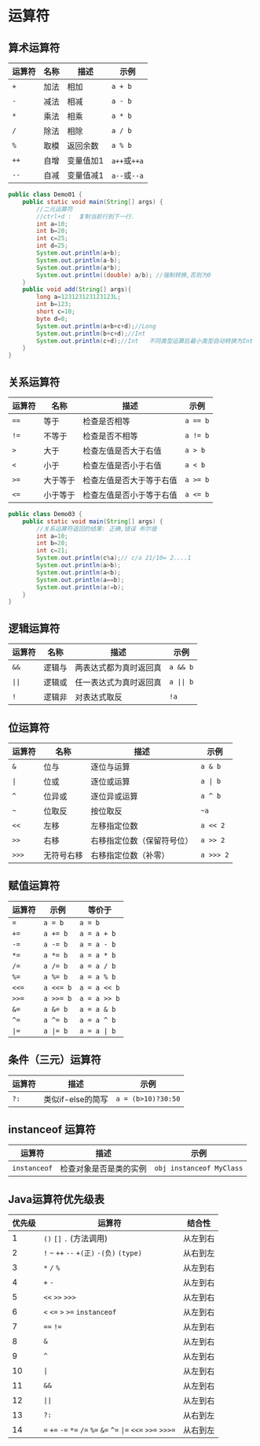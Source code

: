 # 运算符

## 算术运算符

| 运算符 | 名称 | 描述      | 示例         |
| ------ | ---- | --------- | ------------ |
| `+`    | 加法 | 相加      | `a + b`      |
| `-`    | 减法 | 相减      | `a - b`      |
| `*`    | 乘法 | 相乘      | `a * b`      |
| `/`    | 除法 | 相除      | `a / b`      |
| `%`    | 取模 | 返回余数  | `a % b`      |
| `++`   | 自增 | 变量值加1 | `a++`或`++a` |
| `--`   | 自减 | 变量值减1 | `a--`或`--a` |

```java
public class Demo01 {
    public static void main(String[] args) {
        //二元运算符
        //ctrl+d :  复制当前行到下一行.
        int a=10;
        int b=20;
        int c=25;
        int d=25;
        System.out.println(a+b);
        System.out.println(a-b);
        System.out.println(a*b);
        System.out.println((double) a/b); //强制转换,否则为0
    }
    public void add(String[] args){
        long a=123123123123123L;
        int b=123;
        short c=10;
        byte d=8;
        System.out.println(a+b+c+d);//Long
        System.out.println(b+c+d);//Int
        System.out.println(c+d);//Int   不同类型运算后最小类型自动转换为Int
    }
}
```



## 关系运算符

| 运算符 | 名称     | 描述                     | 示例     |
| ------ | -------- | ------------------------ | -------- |
| `==`   | 等于     | 检查是否相等             | `a == b` |
| `!=`   | 不等于   | 检查是否不相等           | `a != b` |
| `>`    | 大于     | 检查左值是否大于右值     | `a > b`  |
| `<`    | 小于     | 检查左值是否小于右值     | `a < b`  |
| `>=`   | 大于等于 | 检查左值是否大于等于右值 | `a >= b` |
| `<=`   | 小于等于 | 检查左值是否小于等于右值 | `a <= b` |

```java
public class Demo03 {
    public static void main(String[] args) {
        //关系运算符返回的结果: 正确,错误 布尔值
        int a=10;
        int b=20;
        int c=21;
        System.out.println(c%a);// c/a 21/10= 2....1
        System.out.println(a>b);
        System.out.println(a<b);
        System.out.println(a==b);
        System.out.println(a!=b);
    }
}
```



## 逻辑运算符

| 运算符 | 名称   | 描述                   | 示例       |
| ------ | ------ | ---------------------- | ---------- |
| `&&`   | 逻辑与 | 两表达式都为真时返回真 | `a && b`   |
| `\|\|` | 逻辑或 | 任一表达式为真时返回真 | `a \|\| b` |
| `!`    | 逻辑非 | 对表达式取反           | `!a`       |

## 位运算符

| 运算符 | 名称       | 描述                       | 示例      |
| ------ | ---------- | -------------------------- | --------- |
| `&`    | 位与       | 逐位与运算                 | `a & b`   |
| `\|`   | 位或       | 逐位或运算                 | `a \| b`  |
| `^`    | 位异或     | 逐位异或运算               | `a ^ b`   |
| `~`    | 位取反     | 按位取反                   | `~a`      |
| `<<`   | 左移       | 左移指定位数               | `a << 2`  |
| `>>`   | 右移       | 右移指定位数（保留符号位） | `a >> 2`  |
| `>>>`  | 无符号右移 | 右移指定位数（补零）       | `a >>> 2` |

## 赋值运算符

| 运算符 | 示例      | 等价于       |
| ------ | --------- | ------------ |
| `=`    | `a = b`   | `a = b`      |
| `+=`   | `a += b`  | `a = a + b`  |
| `-=`   | `a -= b`  | `a = a - b`  |
| `*=`   | `a *= b`  | `a = a * b`  |
| `/=`   | `a /= b`  | `a = a / b`  |
| `%=`   | `a %= b`  | `a = a % b`  |
| `<<=`  | `a <<= b` | `a = a << b` |
| `>>=`  | `a >>= b` | `a = a >> b` |
| `&=`   | `a &= b`  | `a = a & b`  |
| `^=`   | `a ^= b`  | `a = a ^ b`  |
| `\|=`  | `a \|= b` | `a = a \| b` |

## 条件（三元）运算符

| 运算符 | 描述              | 示例               |
| ------ | ----------------- | ------------------ |
| `?:`   | 类似if-else的简写 | `a = (b>10)?30:50` |

## instanceof 运算符

| 运算符       | 描述                   | 示例                     |
| ------------ | ---------------------- | ------------------------ |
| `instanceof` | 检查对象是否是类的实例 | `obj instanceof MyClass` |

## Java运算符优先级表

| 优先级 | 运算符                                                       | 结合性   |
| ------ | ------------------------------------------------------------ | -------- |
| 1      | `()` `[]` `.` (方法调用)                                     | 从左到右 |
| 2      | `!` `~` `++` `--` `+(正)` `-(负)` `(type)`                   | 从右到左 |
| 3      | `*` `/` `%`                                                  | 从左到右 |
| 4      | `+` `-`                                                      | 从左到右 |
| 5      | `<<` `>>` `>>>`                                              | 从左到右 |
| 6      | `<` `<=` `>` `>=` `instanceof`                               | 从左到右 |
| 7      | `==` `!=`                                                    | 从左到右 |
| 8      | `&`                                                          | 从左到右 |
| 9      | `^`                                                          | 从左到右 |
| 10     | `\|`                                                         | 从左到右 |
| 11     | `&&`                                                         | 从左到右 |
| 12     | `\|\|`                                                       | 从左到右 |
| 13     | `?:`                                                         | 从右到左 |
| 14     | `=` `+=` `-=` `*=` `/=` `%=` `&=` `^=` `\|=` `<<=` `>>=` `>>>=` | 从右到左 |


